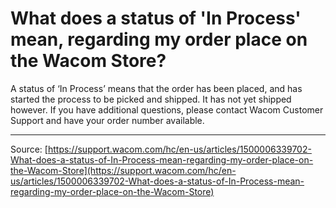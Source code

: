 # What does a status of 'In Process' mean, regarding my order place on the Wacom Store?

A status of ‘In Process’ means that the order has been placed, and has started the process to be picked and shipped. It has not yet shipped however. If you have additional questions, please contact Wacom Customer Support and have your order number available.

---
Source: [https://support.wacom.com/hc/en-us/articles/1500006339702-What-does-a-status-of-In-Process-mean-regarding-my-order-place-on-the-Wacom-Store](https://support.wacom.com/hc/en-us/articles/1500006339702-What-does-a-status-of-In-Process-mean-regarding-my-order-place-on-the-Wacom-Store)
